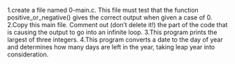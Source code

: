 1.create a file named 0-main.c. This file must test that the function positive_or_negative() gives the correct output when given a case of 0.
2.Copy this main file. Comment out (don’t delete it!) the part of the code that is causing the output to go into an infinite loop.
3.This program prints the largest of three integers.
4.This program converts a date to the day of year and determines how many days are left in the year, taking leap year into consideration.
